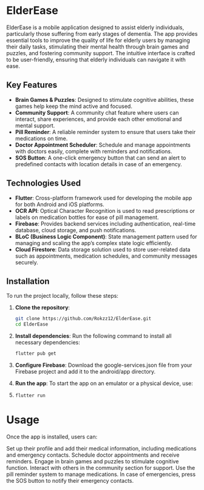 # ElderEase

ElderEase is a mobile application designed to assist elderly individuals, particularly those suffering from early stages of dementia. The app provides essential tools to improve the quality of life for elderly users by managing their daily tasks, stimulating their mental health through brain games and puzzles, and fostering community support. The intuitive interface is crafted to be user-friendly, ensuring that elderly individuals can navigate it with ease.

## Key Features

- **Brain Games & Puzzles**: Designed to stimulate cognitive abilities, these games help keep the mind active and focused.
- **Community Support**: A community chat feature where users can interact, share experiences, and provide each other emotional and mental support.
- **Pill Reminder**: A reliable reminder system to ensure that users take their medications on time.
- **Doctor Appointment Scheduler**: Schedule and manage appointments with doctors easily, complete with reminders and notifications.
- **SOS Button**: A one-click emergency button that can send an alert to predefined contacts with location details in case of an emergency.

## Technologies Used

- **Flutter**: Cross-platform framework used for developing the mobile app for both Android and iOS platforms.
- **OCR API**: Optical Character Recognition is used to read prescriptions or labels on medication bottles for ease of pill management.
- **Firebase**: Provides backend services including authentication, real-time database, cloud storage, and push notifications.
- **BLoC (Business Logic Component)**: State management pattern used for managing and scaling the app’s complex state logic efficiently.
- **Cloud Firestore**: Data storage solution used to store user-related data such as appointments, medication schedules, and community messages securely.

## Installation

To run the project locally, follow these steps:

1. **Clone the repository**:
   ```bash
   git clone https://github.com/Rokzz12/ElderEase.git
   cd ElderEase


2. **Install dependencies**: Run the following command to install all necessary dependencies:
   ```bash
   flutter pub get

3. **Configure Firebase**:
   Download the google-services.json file from your Firebase project and add it to the android/app directory.

4. **Run the app**: To start the app on an emulator or a physical device, use:
5. ```bash
   flutter run

# Usage

Once the app is installed, users can:

Set up their profile and add their medical information, including medications and emergency contacts.
Schedule doctor appointments and receive reminders.
Engage in brain games and puzzles to stimulate cognitive function.
Interact with others in the community section for support.
Use the pill reminder system to manage medications.
In case of emergencies, press the SOS button to notify their emergency contacts.
